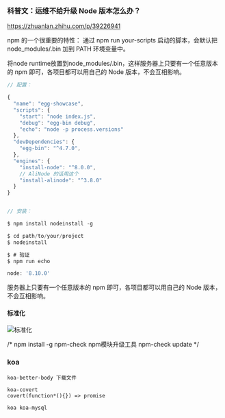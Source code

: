 




### 科普文：运维不给升级 Node 版本怎么办？
https://zhuanlan.zhihu.com/p/39226941

npm 的一个很重要的特性： 通过 npm run your-scripts 启动的脚本，会默认把 node_modules/.bin 加到 PATH 环境变量中。

将node runtime放置到node_modules/.bin，这样服务器上只要有一个任意版本的 npm 即可，各项目都可以用自己的 Node 版本，不会互相影响。

```js
// 配置：

{
  "name": "egg-showcase",
  "scripts": {
    "start": "node index.js",
    "debug": "egg-bin debug",
    "echo": "node -p process.versions"
  },
  "devDependencies": {
    "egg-bin": "^4.7.0",
  },
  "engines": {
    "install-node": "^8.0.0",
    // AliNode 的话用这个
    "install-alinode": "^3.8.0"
  }
}


// 安装：

$ npm install nodeinstall -g

$ cd path/to/your/project
$ nodeinstall

$ # 验证
$ npm run echo

node: '8.10.0'
```
服务器上只要有一个任意版本的 npm 即可，各项目都可以用自己的 Node 版本，不会互相影响。

#### 标准化
![标准化](https://pic3.zhimg.com/80/v2-c66e17fdfbe5e7310ab7a606f335f7b2_hd.jpg)



/*
npm install -g npm-check npm模块升级工具
npm-check update
*/

### koa
	koa-better-body 下载文件

	koa-covert
	covert(function*(){}) => promise

	koa koa-mysql